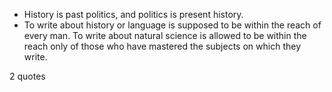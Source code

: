  - History is past politics, and politics is present history.
 - To write about history or language is supposed to be within the reach of every man. To write about natural science is allowed to be within the reach only of those who have mastered the subjects on which they write.

2 quotes